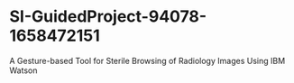 # SI-GuidedProject-94078-1658472151
A Gesture-based Tool for Sterile Browsing of Radiology Images Using IBM Watson
